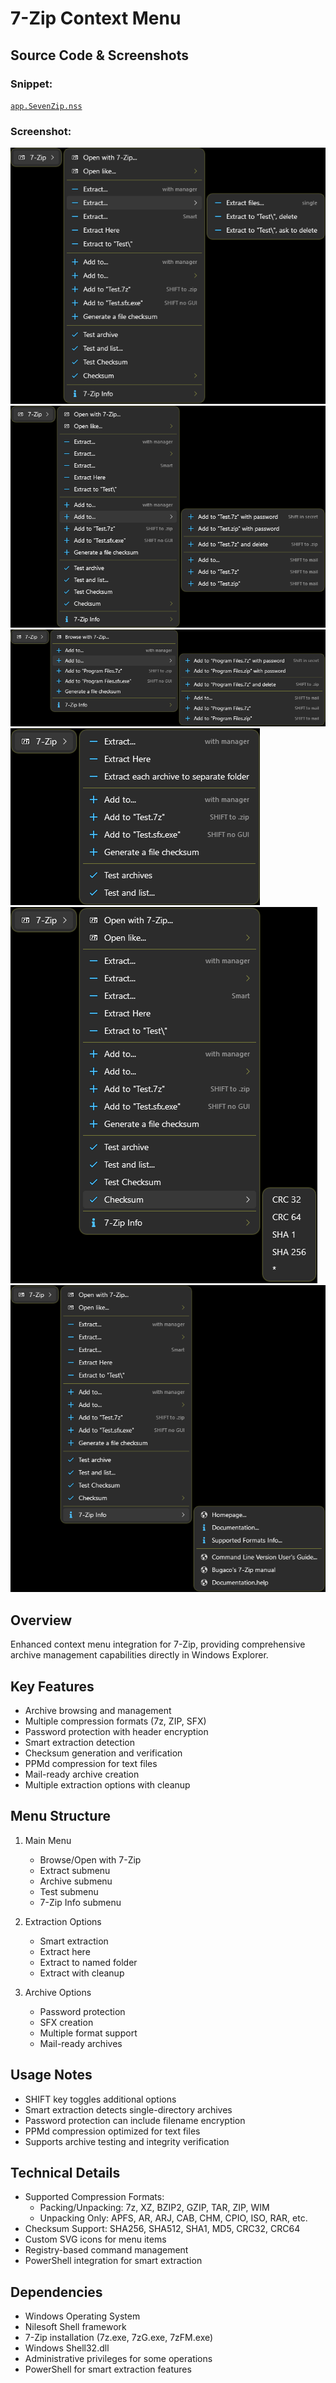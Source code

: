 # 7-Zip Context Menu

## Source Code & Screenshots

### Snippet:
[`app.SevenZip.nss`](/ex3.archiver/app.SevenZip.nss)

### Screenshot:
![Screenshot 1)](/ex3.archiver/app.SevenZip.1.png)
![Screenshot 2)](/ex3.archiver/app.SevenZip.2.png)
![Screenshot 3)](/ex3.archiver/app.SevenZip.3.png)
![Screenshot 4)](/ex3.archiver/app.SevenZip.4.png)
![Screenshot 5)](/ex3.archiver/app.SevenZip.5.png)
![Screenshot 6)](/ex3.archiver/app.SevenZip.6.png)

## Overview
Enhanced context menu integration for 7-Zip, providing comprehensive archive management capabilities directly in Windows Explorer.

## Key Features
- Archive browsing and management
- Multiple compression formats (7z, ZIP, SFX)
- Password protection with header encryption
- Smart extraction detection
- Checksum generation and verification
- PPMd compression for text files
- Mail-ready archive creation
- Multiple extraction options with cleanup

## Menu Structure
1. Main Menu
   - Browse/Open with 7-Zip
   - Extract submenu
   - Archive submenu
   - Test submenu
   - 7-Zip Info submenu

2. Extraction Options
   - Smart extraction
   - Extract here
   - Extract to named folder
   - Extract with cleanup

3. Archive Options
   - Password protection
   - SFX creation
   - Multiple format support
   - Mail-ready archives

## Usage Notes
- SHIFT key toggles additional options
- Smart extraction detects single-directory archives
- Password protection can include filename encryption
- PPMd compression optimized for text files
- Supports archive testing and integrity verification

## Technical Details
- Supported Compression Formats:
  - Packing/Unpacking: 7z, XZ, BZIP2, GZIP, TAR, ZIP, WIM
  - Unpacking Only: APFS, AR, ARJ, CAB, CHM, CPIO, ISO, RAR, etc.
- Checksum Support: SHA256, SHA512, SHA1, MD5, CRC32, CRC64
- Custom SVG icons for menu items
- Registry-based command management
- PowerShell integration for smart extraction

## Dependencies
- Windows Operating System
- Nilesoft Shell framework
- 7-Zip installation (7z.exe, 7zG.exe, 7zFM.exe)
- Windows Shell32.dll
- Administrative privileges for some operations
- PowerShell for smart extraction features